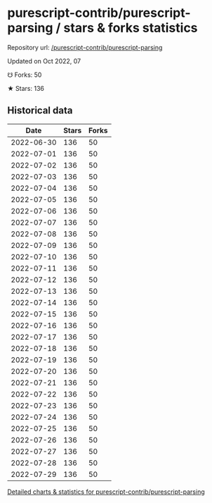 # purescript-contrib/purescript-parsing / stars & forks statistics

Repository url: [/purescript-contrib/purescript-parsing](https://github.com/purescript-contrib/purescript-parsing)

Updated on Oct 2022, 07

☋ Forks: 50

★ Stars: 136

## Historical data
| Date | Stars | Forks |
|------|-------|-------|
| 2022-06-30 | 136 | 50 | 
| 2022-07-01 | 136 | 50 | 
| 2022-07-02 | 136 | 50 | 
| 2022-07-03 | 136 | 50 | 
| 2022-07-04 | 136 | 50 | 
| 2022-07-05 | 136 | 50 | 
| 2022-07-06 | 136 | 50 | 
| 2022-07-07 | 136 | 50 | 
| 2022-07-08 | 136 | 50 | 
| 2022-07-09 | 136 | 50 | 
| 2022-07-10 | 136 | 50 | 
| 2022-07-11 | 136 | 50 | 
| 2022-07-12 | 136 | 50 | 
| 2022-07-13 | 136 | 50 | 
| 2022-07-14 | 136 | 50 | 
| 2022-07-15 | 136 | 50 | 
| 2022-07-16 | 136 | 50 | 
| 2022-07-17 | 136 | 50 | 
| 2022-07-18 | 136 | 50 | 
| 2022-07-19 | 136 | 50 | 
| 2022-07-20 | 136 | 50 | 
| 2022-07-21 | 136 | 50 | 
| 2022-07-22 | 136 | 50 | 
| 2022-07-23 | 136 | 50 | 
| 2022-07-24 | 136 | 50 | 
| 2022-07-25 | 136 | 50 | 
| 2022-07-26 | 136 | 50 | 
| 2022-07-27 | 136 | 50 | 
| 2022-07-28 | 136 | 50 | 
| 2022-07-29 | 136 | 50 | 


[Detailed charts & statistics for purescript-contrib/purescript-parsing](https://reviewgithub.com/rep/purescript-contrib/purescript-parsing)
